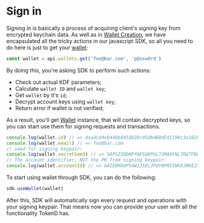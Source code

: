 # Sign in

Signing in is basically a process of acquiring client's signing key from encrypted 
keychain data. As well as in [Wallet Creation][1], we have encapsulated all
the tricky actions in our javascript SDK, so all you need to do here is just to
get your [wallet][2]:

```javascript
const wallet = api.wallets.get('foo@bar.com', 'p@ssw0rd')
```

By doing this, you're asking SDK to perform such actions:

* Check out actual KDF parameters;
* Calculate `wallet ID` and `wallet key`;
* Get `wallet` by it's `id`;
* Decrypt account keys using `wallet key`;
* Return error if wallet is not verified;

As a result, you'll get [Wallet][3] instance, that will contain decrypted keys,
so you can start use them for signing requests and transactions.


```javascript
console.log(wallet.id) // => 4aadcd4eb44bb845d828c45dbd68d5d1196c3a182b08cd22f05c56fcf15b153c
console.log(wallet.email) // => foo@bar.com
// seed for signing keypair:
console.log(wallet.secretSeed) // => SAPSZ3ODNFYAESQEPGL72MAXFNL7RQTFBLYDD32DICJHYQNA36LGNGBN
// The account identifier, NOT the PK from signing keypair: 
console.log(wallet.accountId) // => GAIEBMXUPSGW2J5ELJFOY6PR5IWXXJNHIJSDKTDHK76HHRNYRL2QYU4O
```

To start using wallet through SDK, you can do the following:

```javascript
sdk.useWallet(wallet)
```

After this, SDK will automatically sign every request and operations with your 
signing keypair. That means now you can provide your user with all the 
functionality TokenD has.

[1]: /guides/sign_in.md
[2]: /tech/wallets.md
[3]: https://tokend.gitlab.io/new-js-sdk/Wallet.html
